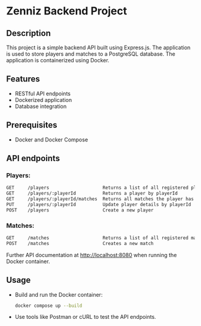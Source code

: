 # Zenniz Backend Project

## Description
This project is a simple backend API built using Express.js. The application is used to store players and matches to a PostgreSQL database. The application is containerized using Docker.

## Features
- RESTful API endpoints
- Dockerized application
- Database integration

## Prerequisites
- Docker and Docker Compose

## API endpoints

### Players:
```bash
GET     /players                    Returns a list of all registered players
GET     /players/:playerId          Returns a player by playerId
GET     /players/:playerId/matches  Returns all matches the player has participated
PUT     /players/:playerId          Update player details by playerId
POST    /players                    Create a new player
```


### Matches:
```bash
GET     /matches                    Returns a list of all registered matches
POST    /matches                    Creates a new match
```

Further API documentation at [http://localhost:8080](http://localhost:8080) when running the Docker container.

## Usage
- Build and run the Docker container:
   ```bash
   docker compose up --build
   ```
- Use tools like Postman or cURL to test the API endpoints.

